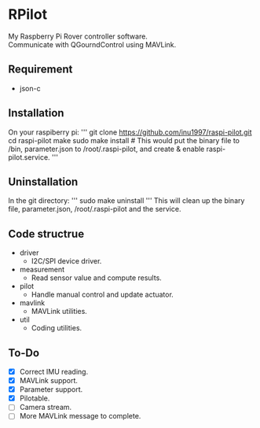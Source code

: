 # RPilot
My Raspberry Pi Rover controller software.  
Communicate with QGourndControl using MAVLink.

## Requirement
* json-c

## Installation
On your raspiberry pi:
'''
git clone https://github.com/inu1997/raspi-pilot.git
cd raspi-pilot
make
sudo make install # This would put the binary file to /bin, parameter.json to /root/.raspi-pilot, and create & enable raspi-pilot.service.
'''

## Uninstallation
In the git directory:
'''
sudo make uninstall
'''
This will clean up the binary file, parameter.json, /root/.raspi-pilot and the service.

## Code structrue
* driver
    * I2C/SPI device driver.
* measurement
    * Read sensor value and compute results.
* pilot
    * Handle manual control and update actuator.
* mavlink
    * MAVLink utilities.
* util
    * Coding utilities.

## To-Do
- [x] Correct IMU reading.
- [x] MAVLink support.
- [x] Parameter support.
- [x] Pilotable.
- [ ] Camera stream.
- [ ] More MAVLink message to complete.